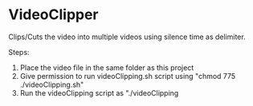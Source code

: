 # VideoClipper
Clips/Cuts the video into multiple videos using silence time as delimiter.

Steps:
1. Place the video file in the same folder as this project
2. Give permission to run videoClipping.sh script using "chmod 775 ./videoClipping.sh"
3. Run the videoClipping script as "./videoClipping <delimiter time> <path for video file>
